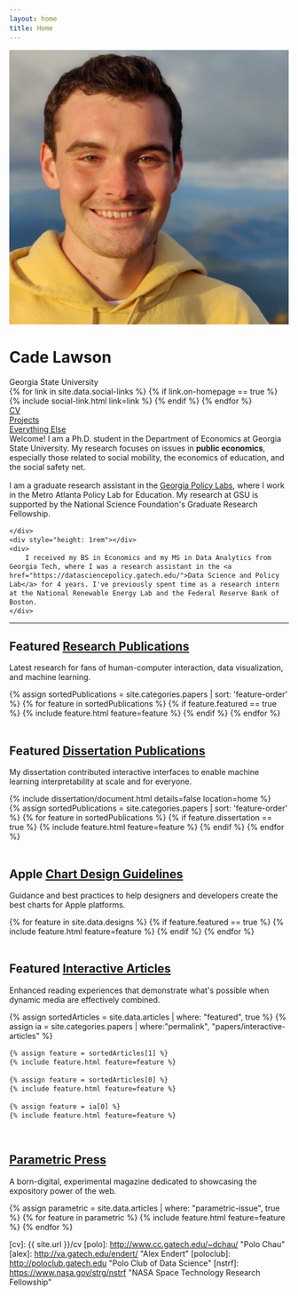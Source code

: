 ```yaml
---
layout: home
title: Home
---
```


<div id="intro-wrapper" class="l-text">
	<div id="intro-title-wrapper">
		<div id="intro-image-wrapper">
			<img id="intro-image" src="/images/outdoor_headshot.svg"></div>
		<div id="intro-title-text-wrapper">
			<h1 id="intro-title">Cade Lawson</h1>
			<div id="intro-subtitle">Georgia State University</div>
			<div id="intro-title-socials">
				{% for link in site.data.social-links %}
					{% if link.on-homepage == true %}
						{% include social-link.html link=link %}
					{% endif %}
				{% endfor %}
			</div>
		</div>
	</div>
	<!-- <hr class="l-middle home-hr"> -->
	<div id="everything-else" class="l-middle">
		<a href="{{ site.url }}/cv"><div><i class="fa fa-portrait icon icon-right-space"></i>CV</div></a>
		<a href="{{ site.url }}/projects"><div><i class="fa fa-shapes icon icon-right-space"></i>Projects</div></a>
		<a href="{{ site.url }}/everything-else"><div><i class="fa fa-list-ul icon icon-right-space"></i>Everything Else</div></a>
	</div>
	<div>
		Welcome! I am a Ph.D. student in the Department of Economics at Georgia State University. My research focuses on issues in <b>public economics</b>, especially those related to social mobility, the economics of education, and the social safety net.
	</div>
	<div style="height: 1rem"></div>
	<div>
		I am a graduate research assistant in the <a href="https://gpl.gsu.edu/">Georgia Policy Labs</a>, where I work in the Metro Atlanta Policy Lab for Education. My research at GSU is supported by the National Science Foundation's Graduate Research Fellowship.  
		
	</div>
	<div style="height: 1rem"></div>
	<div>
		I received my BS in Economics and my MS in Data Analytics from Georgia Tech, where I was a research assistant in the <a href="https://datasciencepolicy.gatech.edu/">Data Science and Policy Lab</a> for 4 years. I've previously spent time as a research intern at the National Renewable Energy Lab and the Federal Reserve Bank of Boston. 
	</div>
</div>

<hr class="l-middle home-hr">

<h2 class="feature-title">Featured <a href="/cv/#publications">Research Publications</a></h2>

<p class="feature-text">
	Latest research for fans of human-computer interaction, data visualization, and machine learning.
</p>

<div class="cover-wrapper cover-wrapper-3-col l-page">
	{% assign sortedPublications = site.categories.papers | sort: 'feature-order' %}
	{% for feature in sortedPublications %}
		{% if feature.featured == true %}
			{% include feature.html feature=feature %}
		{% endif %}
	{% endfor %}
</div>

<br>
<h2 class="feature-title">Featured <a href="/dissertation">Dissertation Publications</a></h2>

<p class="feature-text">
	My dissertation contributed interactive interfaces to enable machine learning interpretability at scale and for everyone.
</p>

<div class="cover-wrapper cover-wrapper-1-col l-text">
	{% include dissertation/document.html details=false location=home %}
</div>

<div class="cover-wrapper cover-wrapper-3-col l-page">
	{% assign sortedPublications = site.categories.papers | sort: 'feature-order' %}
	{% for feature in sortedPublications %}
		{% if feature.dissertation == true %}
			{% include feature.html feature=feature %}
		{% endif %}
	{% endfor %}
</div>

<br>
<h2 class="feature-title">Apple <a href="https://developer.apple.com/design/human-interface-guidelines/">Chart Design Guidelines</a></h2>

<p class="feature-text">
	Guidance and best practices to help designers and developers create the best charts for Apple platforms.
</p>

<div class="cover-wrapper cover-wrapper-2-col l-middle">
	{% for feature in site.data.designs %}
		{% if feature.featured == true %}
			{% include feature.html feature=feature %}
		{% endif %}
	{% endfor %}
</div>

<br>
<h2 class="feature-title">Featured <a href="/cv/#interactive-articles">Interactive Articles</a></h2>

<p class="feature-text">
	Enhanced reading experiences that demonstrate what's possible when dynamic media are effectively combined.
 
</p>

<div class="cover-wrapper cover-wrapper-3-col l-page">
	{% assign sortedArticles = site.data.articles | where: "featured", true %}
	{% assign ia = site.categories.papers | where:"permalink", "papers/interactive-articles" %}

	{% assign feature = sortedArticles[1] %}
	{% include feature.html feature=feature %}

	{% assign feature = sortedArticles[0] %}
	{% include feature.html feature=feature %}

	{% assign feature = ia[0] %}
	{% include feature.html feature=feature %}
</div>

<br>
<h2 class="feature-title"><a href="https://parametric.press/about">Parametric Press</a></h2>

<p class="feature-text">
	A born-digital, experimental magazine dedicated to showcasing the expository power of the web.
</p>

<div class="cover-wrapper cover-wrapper-2-col l-middle">
	{% assign parametric = site.data.articles | where: "parametric-issue", true %}
	{% for feature in parametric %}
		{% include feature.html feature=feature %}
	{% endfor %}
</div>



[gt]: http://www.gatech.edu "Georgia Tech"
[cse]: http://cse.gatech.edu "Georgia Tech Computational Science and Engineering"
[coc]: http://www.cc.gatech.edu "Georgia Tech College of Computing"

[cv]: {{ site.url }}/cv
[polo]: http://www.cc.gatech.edu/~dchau/ "Polo Chau"
[alex]: http://va.gatech.edu/endert/ "Alex Endert"
[poloclub]: http://poloclub.gatech.edu "Polo Club of Data Science"
[nstrf]: https://www.nasa.gov/strg/nstrf "NASA Space Technology Research Fellowship"
